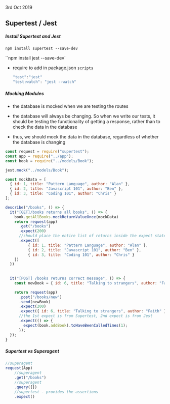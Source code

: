 3rd Oct 2019

## Supertest / Jest 

##### Install Supertest and Jest	

`npm install supertest --save-dev`

``npm install jest --save-dev`

- require to add in package.json `scripts`

  ```js
  "test":"jest"
  "test:watch": "jest --watch"
  ```



##### Mocking Modules

- the database is mocked when we are testing the routes 

- the database will always be changing. So when we write our tests, it should be testing the functionality of getting a response, rather than to check the data in the database
- thus, we should mock the data in the database, regardless of whether the database is changing 

```js
const request = require("supertest");
const app = require("../app");
const book = require("../models/Book");

jest.mock("../models/Book");

const mockData = [
  { id: 1, title: "Pattern Language", author: "Alan" },
  { id: 2, title: "Javascript 101", author: "Ben" },
  { id: 3, title: "Coding 101", author: "Chris" }
];

describe("/books", () => {
  it("[GET]/books returns all books", () => {
    book.getAllBooks.mockReturnValueOnce(mockData)
    return request(app)
      .get("/books")
      .expect(200)
      //should place the entire list of returns inside the expect statement rather than expect(mockData)
      .expect([
          { id: 1, title: "Pattern Language", author: "Alan" },
          { id: 2, title: "Javascript 101", author: "Ben" },
          { id: 3, title: "Coding 101", author: "Chris" }
    ])
  })
  
  
  it("[POST] /books returns correct message", () => {
    const newBook = { id: 6, title: "Talking to strangers", author: "Faith" };

    return request(app)
      .post("/books/new")
      .send(newBook)
      .expect(200)
      .expect({ id: 6, title: "Talking to strangers", author: "Faith" })
      //the 1st expect is from Supertest, 2nd expect is from Jest
      .expect(() => {
        expect(book.addBook).toHaveBeenCalledTimes(1);
      });
  });
}
```



##### Supertest vs Superagent

```js
//superagent
request(App)
	//superagent
	.get("/books")
	//superagent
	.query({})
	//supertest - provides the assertions
	.expect()
```

